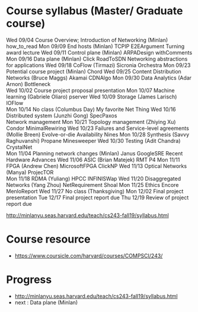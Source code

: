 # Course syllabus (Master/ Graduate course)
Wed 09/04	Course Overview; Introduction of Networking (Minlan)
how_to_read	
Mon 09/09	End hosts (Minlan)
TCPIP	E2EArgument Turning award lecture
Wed 09/11	Control plane (Minlan)
ARPADesign withComments	
Mon 09/16	Data plane (Minlan)
Click	RoadToSDN
Networking abstractions for applications
Wed 09/18	CoFlow (Tirmazi)
Sicronia	Orchestra
Mon 09/23	Potential course project (Minlan)
Chord
Wed 09/25	Content Distribution Networks (Bruce Maggs)
Akamai	CDNAlgo
Mon 09/30	Data Analytics (Adar Arnon)
Bottleneck	
Wed 10/02	Course project proposal presentation
Mon 10/07	Machine learning (Gabriele Oliaro)
pserver	
Wed 10/09	Storage (James Larisch)
IOFlow	
Mon 10/14	No class (Columbus Day)
My favorite Net Thing
Wed 10/16	Distributed system (Junzhi Gong)
SpecPaxos	
Network management
Mon 10/21	Topology management (Zhiying Xu)
Condor	MinimalRewiring
Wed 10/23	Failures and Service-level agreements (Mollie Breen)
Evolve-or-die	Availability Nines
Mon 10/28	Synthesis (Savvy Raghuvanshi)
Propane	Minesweeper
Wed 10/30	Testing (Adit Chandra)
CrystalNet	
Mon 11/04	Planning network changes (Minlan)
Janus	GoogleSRE
Recent Hardware Advances
Wed 11/06	ASIC (Brian Matejek)
RMT	P4
Mon 11/11	FPGA (Andrew Chen)
MicrosoftFPGA	ClickNP
Wed 11/13	Optical Networks (Manya)
ProjecTOR	
Mon 11/18	RDMA (Yuliang)
HPCC	INFINISWap
Wed 11/20	Disaggregated Networks (Yang Zhou)
NetRequirement	Shoal
Mon 11/25	Ethics
Encore	MenloReport
Wed 11/27	No class (Thanksgiving)
Mon 12/02	Final project presentation
Tue 12/17	Final project report due
Thu 12/19	Review of project report due
    


 http://minlanyu.seas.harvard.edu/teach/cs243-fall19/syllabus.html   



# Course resource 
+ https://www.coursicle.com/harvard/courses/COMPSCI/243/


# Progress 
+ http://minlanyu.seas.harvard.edu/teach/cs243-fall19/syllabus.html
+ next : Data plane (Minlan)




